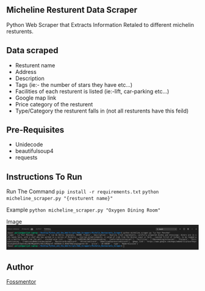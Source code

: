 ## Micheline Resturent Data Scraper
Python Web Scraper that Extracts Information Retaled to different michelin resturents.

## Data scraped
 - Resturent name
 - Address
 - Description
 - Tags (ie:- the number of stars they have etc...)
 - Facilities of each resturent is listed (ie:-lift, car-parking etc...)
 - Google map link
 - Price category of the resturent
 - Type/Category the resturent falls in (not all resturents have this feild)

## Pre-Requisites
 - Unidecode
 - beautifulsoup4
 - requests

## Instructions To Run
Run The Command
`pip install -r requirements.txt`
`python micheline_scraper.py "{resturent name}"`

Example
`python micheline_scraper.py "Oxygen Dining Room"`

Image 
![Screenshot](./screenshot.png?raw=true "Screenshot")



## Author
[Fossmentor](https://github.com/fossmentorOfficial)

